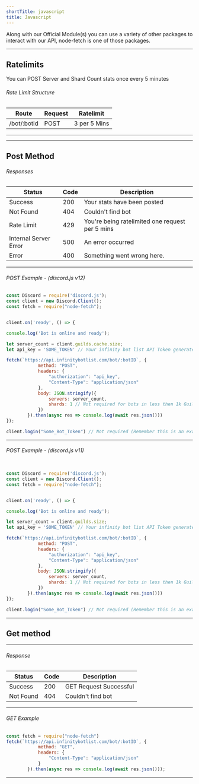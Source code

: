 ```yaml
---
shortTitle: javascript
title: Javascript
---
```

Along with our Official Module(s) you can use a variety of other packages to interact with our API, node-fetch is one of those packages.

---

## Ratelimits
You can POST Server and Shard Count stats once every 5 minutes

###### Rate Limit Structure
| Route	       | Request  |  Ratelimit   |
|--------------|----------|--------------|
| /bot/:botid  |  POST    | 3 per 5 Mins | 

---

---

## Post Method

<Route method="POST" path="bot/:botid" auth /> 

###### Responses
Status | Code | Description
|---------- |----------|----------|
Success | 200 | Your stats have been posted |
Not Found | 404 | Couldn't find bot |
Rate Limit | 429 | You're being ratelimited one request per 5 mins |
Internal Server Error | 500 | An error occurred   |
Error | 400 | Something went wrong here. | 

---

###### POST Example - (discord.js v12)
```js
const Discord = require('discord.js');
const client = new Discord.Client();
const fetch = require("node-fetch");


client.on('ready', () => { 

console.log('Bot is online and ready');

let server_count = client.guilds.cache.size;
let api_key = 'SOME_TOKEN' // Your infinity bot list API Token generated on the bots page (owner only)

fetch(`https://api.infinitybotlist.com/bot/:botID`, {
            method: "POST",
            headers: {
                "authorization": "api_key",
                "Content-Type": "application/json"
            },
            body: JSON.stringify({
                servers: server_count,
                shards: 1 // Not required for bots in less then 1k Guilds
            })
        }).then(async res => console.log(await res.json()))
});

client.login("Some_Bot_Token") // Not required (Remember this is an example)
```

---

###### POST Example - (discord.js v11)
```js

const Discord = require('discord.js');
const client = new Discord.Client();
const fetch = require("node-fetch");


client.on('ready', () => { 

console.log('Bot is online and ready');

let server_count = client.guilds.size;
let api_key = 'SOME_TOKEN' // Your infinity bot list API Token generated on the bots page (owner only)

fetch(`https://api.infinitybotlist.com/bot/:botID`, {
            method: "POST",
            headers: {
                "authorization": "api_key",
                "Content-Type": "application/json"
            },
            body: JSON.stringify({
                servers: server_count,
                shards: 1 // Not required for bots in less then 1k Guilds
            })
        }).then(async res => console.log(await res.json()))
});

client.login("Some_Bot_Token") // Not required (Remember this is an example)
```

---

## Get method

<Route method="GET" path="/bot/:botid" /> 

---

###### Response
Status | Code | Description
|---------- |----------|----------|
Success | 200 | GET Request Successful |
Not Found | 404 | Couldn't find bot |  

---

###### GET Example
```js
const fetch = require("node-fetch")
fetch(`https://api.infinitybotlist.com/bot/:botID`, {
            method: "GET",
            headers: {
                "Content-Type": "application/json"
            }
        }).then(async res => console.log(await res.json()));
```

---
